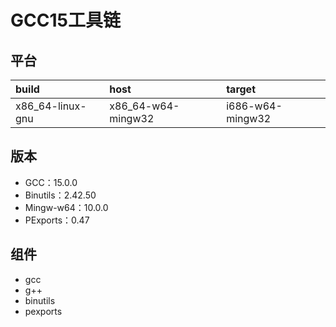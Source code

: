 # GCC15工具链

## 平台

| build            | host               | target           |
| :--------------- | :----------------- | :--------------- |
| x86_64-linux-gnu | x86_64-w64-mingw32 | i686-w64-mingw32 |

## 版本

- GCC：15.0.0
- Binutils：2.42.50
- Mingw-w64：10.0.0
- PExports：0.47

## 组件

- gcc
- g++
- binutils
- pexports
